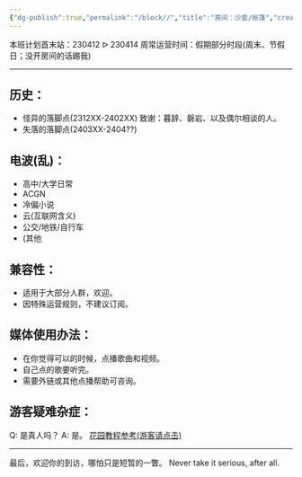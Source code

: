 ```yaml
---
{"dg-publish":true,"permalink":"/block//","title":"房间：沙盒/帐篷","created":"2024-03-25T23:18:45.491+08:00","updated":"2024-04-11T23:04:53.012+08:00"}
---
```



本班计划首末站：230412 ᐅ 230414
周常运营时间：假期部分时段(周末、节假日；没开房间的话踢我)

---
## 历史：
- 怪异的落脚点(2312XX-2402XX)
    致谢：暮辞、磐岩、以及偶尔相谈的人。
- 失落的落脚点(2403XX-2404??)
## 电波(乱)：
- 高中/大学日常
- ACGN
- 冷偏小说
- 云(互联网含义)
- 公交/地铁/自行车
- (其他
## 兼容性：
- 适用于大部分人群，欢迎。
- 因特殊运营规则，不建议订阅。
## 媒体使用办法：
- 在你觉得可以的时候，点播歌曲和视频。
- 自己点的歌要听完。
- 需要外链或其他点播帮助可咨询。
## 游客疑难杂症：
Q: 是真人吗？
A: 是。
[花园教程参考(游客请点击)](https://www.bilibili.com/read/cv19686904/)

---
最后，欢迎你的到访，哪怕只是短暂的一瞥。
Never take it serious, after all.
